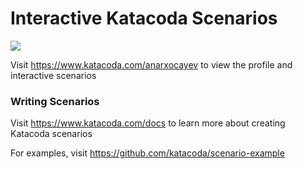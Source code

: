 # Interactive Katacoda Scenarios

[![](http://shields.katacoda.com/katacoda/anarxocayev/count.svg)](https://www.katacoda.com/anarxocayev "Get your profile on Katacoda.com")

Visit https://www.katacoda.com/anarxocayev to view the profile and interactive scenarios

### Writing Scenarios
Visit https://www.katacoda.com/docs to learn more about creating Katacoda scenarios

For examples, visit https://github.com/katacoda/scenario-example

